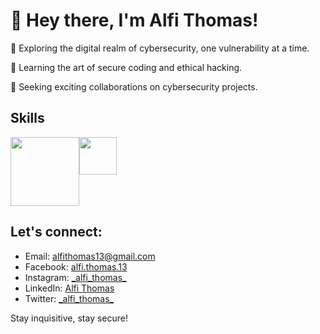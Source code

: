 <!DOCTYPE html>
<html lang="en">
<head>
</head>
<body>
    <h1>👋 Hey there, I'm Alfi Thomas!</h1>
    <p>🔐 Exploring the digital realm of cybersecurity, one vulnerability at a time.</p>
    <p>🌱 Learning the art of secure coding and ethical hacking.</p>
    <p>💼 Seeking exciting collaborations on cybersecurity projects.</p>
    <h2>Skills</h2>
    <div style="display:flex;">
        <img src="https://external-content.duckduckgo.com/iu/?u=http%3A%2F%2Fwww.seeklogo.net%2Fwp-content%2Fuploads%2F2013%2F03%2Fjava-eps-vector-logo-400x400.png&f=1&nofb=1&ipt=27f74db9195a2ddbabba8760386dfdb2a3d46a6afd44df9342bbf5d2f02af0af&ipo=images" style="width: 110px;">
        <img src="https://external-content.duckduckgo.com/iu/?u=https%3A%2F%2Fwww.pinclipart.com%2Fpicdir%2Fbig%2F396-3965857_c-c-programming-language-logo-clipart.png&f=1&nofb=1&ipt=0a2f9917161ec0c969631805ac8a47a5d741174746ba32ee7504911a2af1850c&ipo=images" style="height: 60px;">
    </div>
    <h2>Let's connect:</h2>
    <ul>
        <li>Email: <a href="mailto:alfithomas13@gmail.com">alfithomas13@gmail.com</a></li>
        <li>Facebook: <a href="https://www.facebook.com/alfi.thomas.13">alfi.thomas.13</a></li>
        <li>Instagram: <a href="https://www.instagram.com/_alfi_thomas_">_alfi_thomas_</a></li>
        <li>LinkedIn: <a href="https://www.linkedin.com/in/alfi-thomas">Alfi Thomas</a></li>
        <li>Twitter: <a href="https://www.twitter.com/_alfi_thomas_">_alfi_thomas_</a></li>
    </ul>
    <p>Stay inquisitive, stay secure!</p>
</body>
</html>
